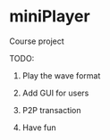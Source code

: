 # miniPlayer
Course project

TODO:

1. Play the wave format

2. Add GUI for users

3. P2P transaction

4. Have fun
